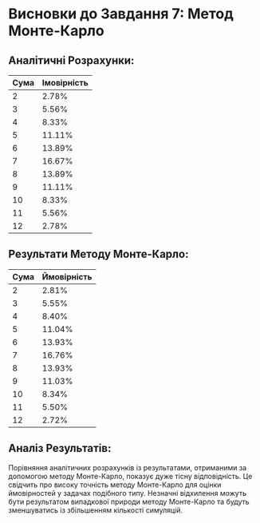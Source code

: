 # Висновки до Завдання 7: Метод Монте-Карло

## Аналітичні Розрахунки:

| Сума | Імовірність |
| ---- | ----------- |
| 2    | 2.78%       |
| 3    | 5.56%       |
| 4    | 8.33%       |
| 5    | 11.11%      |
| 6    | 13.89%      |
| 7    | 16.67%      |
| 8    | 13.89%      |
| 9    | 11.11%      |
| 10   | 8.33%       |
| 11   | 5.56%       |
| 12   | 2.78%       |

## Результати Методу Монте-Карло:

| Сума | Ймовірність |
| ---- | ----------- |
| 2    | 2.81%       |
| 3    | 5.55%       |
| 4    | 8.40%       |
| 5    | 11.04%      |
| 6    | 13.93%      |
| 7    | 16.76%      |
| 8    | 13.93%      |
| 9    | 11.03%      |
| 10   | 8.34%       |
| 11   | 5.50%       |
| 12   | 2.72%       |

## Аналіз Результатів:

Порівняння аналітичних розрахунків із результатами, отриманими за допомогою методу Монте-Карло, показує дуже тісну відповідність. Це свідчить про високу точність методу Монте-Карло для оцінки ймовірностей у задачах подібного типу. Незначні відхилення можуть бути результатом випадкової природи методу Монте-Карло та будуть зменшуватись із збільшенням кількості симуляцій.
